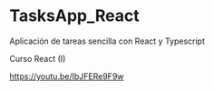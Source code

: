 # TasksApp_React
Aplicación de tareas sencilla con React y Typescript

Curso React (I)

https://youtu.be/IbJFERe9F9w
